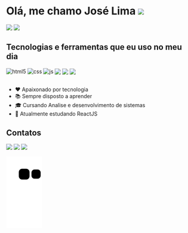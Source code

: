 # Olá, me chamo José Lima <img src="https://raw.githubusercontent.com/kaueMarques/kaueMarques/master/hi.gif" height="30px"></h1>

<div display = "inline" >
  <img height="180em" src="https://github-readme-stats.vercel.app/api?username=JoseLima04&show_icons=true&theme=tokyonight&include_all_commits=true&count_private=true"/>
  <img height="180em" src="https://github-readme-stats.vercel.app/api/top-langs/?username=JoseLima04&layout=compact&langs_count=7&theme=tokyonight"/>
</div>

## Tecnologias e ferramentas que eu uso no meu dia

<div style="display: inline_block">
  <img align="center" alt="html5" src="https://img.shields.io/badge/HTML5-E34F26?style=for-the-badge&logo=html5&logoColor=white" />
  <img align="center" alt="css" src="https://img.shields.io/badge/CSS3-1572B6?style=for-the-badge&logo=css3&logoColor=white" />
  <img align="center" alt="js" src="https://img.shields.io/badge/JavaScript-F7DF1E?style=for-the-badge&logo=javascript&logoColor=black" />
  <img align="center" src="https://img.shields.io/badge/Git-F05032?style=for-the-badge&logo=git&logoColor=white" />
  <img align="center" src="https://img.shields.io/badge/GitHub-100000?style=for-the-badge&logo=github&logoColor=white" />
  <img align="center" src="https://img.shields.io/badge/Figma-2C2C2C?style=for-the-badge&logo=figma&logoColor=white" />
</div><br/>

- ❤️ Apaixonado por tecnologia
- 📚 Sempre disposto a aprender
- 🎓 Cursando Analise e desenvolvimento de sistemas 
- 🌱 Atualmente estudando ReactJS

## Contatos 

<a href = "mailto:jalimag0206@gmail.com"><img src="https://img.shields.io/badge/-Gmail-%23333?style=for-the-badge&logo=gmail&logoColor=white" target="_blank"></a>
<a href="https://www.linkedin.com/in/jose-limag/" target="_blank"><img src="https://img.shields.io/badge/-LinkedIn-%230077B5?style=for-the-badge&logo=linkedin&logoColor=white" target="_blank"></a>
<a href="https://portfolio-rose-eight-40.vercel.app/" target="_blank"><img src="https://img.shields.io/badge/-Portfolio-202024?style=for-the-badge&logo=Color=white" target="_blank"></a>

![Snake animation](https://github.com/JoseLima04/JoseLima04/blob/output/github-contribution-grid-snake.svg)
